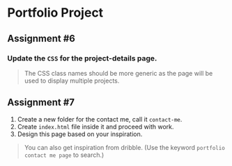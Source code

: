 # Portfolio Project

## Assignment #6

### Update the `CSS` for the project-details page.

> The CSS class names should be more generic as the page will be used to display multiple projects.

## Assignment #7

1. Create a new folder for the contact me, call it `contact-me`.
1. Create `index.html` file inside it and proceed with work.
1. Design this page based on your inspiration.

> You can also get inspiration from dribble. (Use the keyword `portfolio contact me page` to search.)
